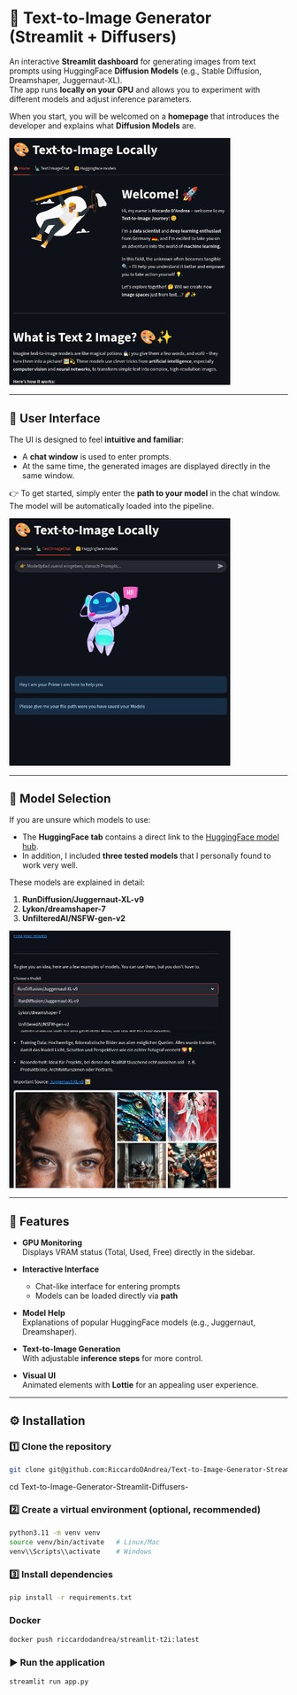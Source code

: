 # 🎨 Text-to-Image Generator (Streamlit + Diffusers)

An interactive **Streamlit dashboard** for generating images from text prompts using HuggingFace **Diffusion Models** (e.g., Stable Diffusion, Dreamshaper, Juggernaut-XL).  
The app runs **locally on your GPU** and allows you to experiment with different models and adjust inference parameters.  

When you start, you will be welcomed on a **homepage** that introduces the developer and explains what **Diffusion Models** are.  

<img src="Pic/Homepage.png" alt="Homepage" width="400">

---

## 💬 User Interface

The UI is designed to feel **intuitive and familiar**:  
- A **chat window** is used to enter prompts.  
- At the same time, the generated images are displayed directly in the same window.  

👉 To get started, simply enter the **path to your model** in the chat window.  
The model will be automatically loaded into the pipeline.  

<img src="Pic/Chat.png" alt="Chat" width="400">

---

## 🤗 Model Selection

If you are unsure which models to use:  
- The **HuggingFace tab** contains a direct link to the [HuggingFace model hub](https://huggingface.co/models?pipeline_tag=text-to-image&sort=trending).  
- In addition, I included **three tested models** that I personally found to work very well.  

These models are explained in detail:  

1. **RunDiffusion/Juggernaut-XL-v9**  
2. **Lykon/dreamshaper-7**  
3. **UnfilteredAI/NSFW-gen-v2**

<img src="Pic/model_desc.png" alt="Models" width="400">

---

## 🚀 Features

- **GPU Monitoring**  
  Displays VRAM status (Total, Used, Free) directly in the sidebar.  

- **Interactive Interface**  
  - Chat-like interface for entering prompts  
  - Models can be loaded directly via **path**  

- **Model Help**  
  Explanations of popular HuggingFace models (e.g., Juggernaut, Dreamshaper).  

- **Text-to-Image Generation**  
  With adjustable **inference steps** for more control.  

- **Visual UI**  
  Animated elements with **Lottie** for an appealing user experience.  

---

## ⚙️ Installation

### 1️⃣ Clone the repository

```bash
git clone git@github.com:RiccardoDAndrea/Text-to-Image-Generator-Streamlit-Diffusers-.git
```

cd Text-to-Image-Generator-Streamlit-Diffusers-

### 2️⃣ Create a virtual environment (optional, recommended)

```bash
python3.11 -m venv venv
source venv/bin/activate   # Linux/Mac
venv\\Scripts\\activate    # Windows
```

### 3️⃣ Install dependencies

```bash
pip install -r requirements.txt
```

### Docker 
```bash
docker push riccardodandrea/streamlit-t2i:latest
```

### ▶️ Run the application
```bash
streamlit run app.py
```
